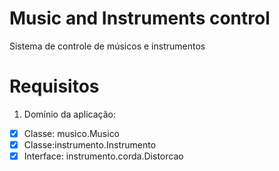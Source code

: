 # Music and Instruments control
Sistema de controle de músicos e instrumentos

# Requisitos

1) Domínio da aplicação:

- [X] Classe: musico.Musico
- [X] Classe:instrumento.Instrumento
- [X] Interface: instrumento.corda.Distorcao
